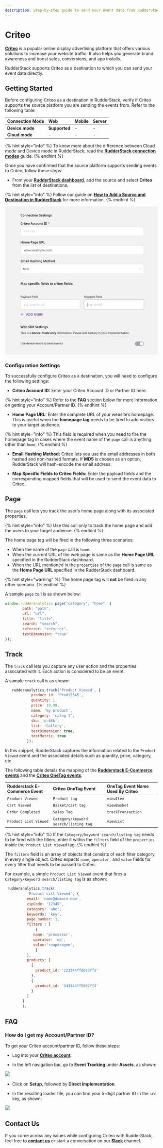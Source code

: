 ```yaml
---
description: Step-by-step guide to send your event data from RudderStack to Criteo.
---
```


# Criteo

[**Criteo**](https://www.criteo.com/) is a popular online display advertising platform that offers various solutions to increase your website traffic. It also helps you generate brand awareness and boost sales, conversions, and app installs.

RudderStack supports Criteo as a destination to which you can send your event data directly.

## Getting Started

Before configuring Criteo as a destination in RudderStack, verify if Criteo supports the source platform you are sending the events from. Refer to the following table:

| **Connection Mode** | **Web** | **Mobile** | **Server** |
| :--- | :--- | :--- | :--- |
| **Device mode** | **Supported** | - | - |
| **Cloud mode** | -| - | - |

{% hint style="info" %}
To know more about the difference between Cloud mode and Device mode in RudderStack, read the [**RudderStack connection modes**](https://docs.rudderstack.com/get-started/rudderstack-connection-modes) guide.
{% endhint %}

Once you have confirmed that the source platform supports sending events to Criteo, follow these steps:

* From your [**RudderStack dashboard**](https://app.rudderstack.com/), add the source and select **Criteo** from the list of destinations.

{% hint style="info" %}
Follow our guide on [**How to Add a Source and Destination in RudderStack**](https://docs.rudderstack.com/how-to-guides/adding-source-and-destination-rudderstack) for more information.
{% endhint %}

![Configuration Settings for Criteo](../../.gitbook/assets/Criteo.png)

### Configuration Settings

To successfully configure Criteo as a destination, you will need to configure the following settings:

* **Criteo Account ID:** Enter your Criteo Account ID or Partner ID here.

{% hint style="info" %}
Refer to the **FAQ** section below for more information on getting your Account/Partner ID.
{% endhint %}

* **Home Page URL:** Enter the complete URL of your website’s homepage. This is useful when the **homepage tag** needs to be fired to add visitors to your target audience.

{% hint style="info" %}
This field is required when you need to fire the homepage tag in cases where the event name of the `page` call is anything other than `home`.
{% endhint %}

* **Email Hashing Method:** Criteo lets you use the email addresses in both hashed and non-hashed formats. If **MD5** is chosen as an option, RudderStack will hash-encode the email address.

* **Map Specific Fields to Criteo Fields:** Enter the payload fields and the corresponding mapped fields that will be used to send the event data to Criteo.


## Page

The `page` call lets you track the user's home page along with its associated properties.

{% hint style="info" %}
Use this call only to track the home page and add the users to your target audience.
{% endhint %}

The home page tag will be fired in the following three scenarios:

* When the name of the `page` call is `home`.
* When the current URL of the web page is same as the **Home Page URL** specified in the RudderStack dashboard. 
* When the URL mentioned in the `properties` of the `page` call is same as the **Home Page URL** specified in the RudderStack dashboard. 

{% hint style="warning" %}
The home page tag will **not** be fired in any other scenario.
{% endhint %}

A sample `page` call is as shown below:

```javascript
window.rudderanalytics.page("category", "home", {
        path: "path",
        url: "url",
        title: "title",
        search: "search",
        referrer: "referrer",
        testDimension: "true"
});
```

## Track

The `track` call lets you capture any user action and the properties associated with it. Each action is considered to be an event. 

A sample `track` call is as shown:

```javascript
   rudderanalytics.track('Product Viewed', {
            product_id: 'Prod12345',
            quantity: 1,
            price: 19.99,
            name: 'my product',
            category: 'categ 1',
            sku: 'p-666',
            list: 'Gallery',
            testDimension: true,
            testMetric: true
          });
```

In this snippet, RudderStack captures the information related to the `Product Viewed` event and the associated details such as quantity, price, category, etc.

The following table details the mapping of the [**Rudderstack E-Commerce events**](https://docs.rudderstack.com/rudderstack-api/rudderstack-ecommerce-events-specification) and the [**Criteo OneTag events**](https://support.criteo.com/s/article?article=All-Criteo-OneTag-events-and-parameters&language=en_US).

| **Rudderstack E-Commerce Event** | **Criteo OneTag Event** | **OneTag Event Name Used By Criteo**|
| :--- | :--- | :--- |
|`Product Viewed`| `Product tag`| `viewItem`|
|`Cart Viewed`| `Basket/cart tag`|`viewBasket`|
|`Order Completed`| `Sales Tag`| `trackTransaction`|
|`Product List Viewed`|`Category/keyword search/listing tag`| `viewList`|

{% hint style="info" %}
If the `Category/keyword search/listing tag` needs to be fired with the filters, enter it within the `filters` field of the `properties` inside the `Product List Viewed` tag.
{% endhint %}

The `filters` field is an array of objects that consists of each filter category in every single object. Criteo expects `name`, `operator,` and `value` fields for every filter that needs to be passed to Criteo.

For example, a simple `Product List Viewed` event that fires a `Category/keyword search/listing Tag` is as shown:

```javascript
 rudderanalytics.track(
          'Product List Viewed', {
          email: 'name@domain.com',
          zipCode: '12345',
          category: 'abc',
          keywords: 'key',
          page_number: 1,
          filters : [
              {
             name: 'processor',
             operator: 'eq',
             value:'snapdragon',
              }
          ],
          products: [
            {
              product_id: '223344ffdds3ff3'
            },
            {
              product_id: '343344ff5567ff3'
            }
          ]
        }
        );
```

## FAQ

### How do I get my Account/Partner ID?

To get your Criteo account/partner ID, follow these steps:

* Log into your [**Criteo account**](https://www.criteo.com/login/).

* In the left navigation bar, go to **Event Tracking**  under **Assets**, as shown:

![](https://user-images.githubusercontent.com/59817155/127632648-75ef6105-09fc-4344-b59d-876d45d82951.png)

* Click on **Setup**, followed by **Direct Implementation**.

* In the resulting loader file, you can find your 5-digit partner ID in the `src` key, as shown:

![](https://user-images.githubusercontent.com/59817155/127632914-01fb0c10-1741-478e-b5d3-685d4c145f26.png)

## Contact Us

If you come across any issues while configuring Criteo with RudderStack, feel free to [**contact us**](mailto:docs@rudderstack.com) or start a conversation on our [**Slack**](https://resources.rudderstack.com/join-rudderstack-slack) channel.
